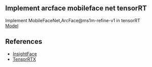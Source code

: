 ## Implement arcface mobileface net tensorRT 

Implement MobileFaceNet,ArcFace@ms1m-refine-v1 in tensorRT  
[Model](https://github.com/deepinsight/insightface/wiki/Model-Zoo#34-mobilefacenetarcfacems1m-refine-v1)

## References
- [InsightFace](https://github.com/deepinsight/insightface)
- [TensorRTX](https://github.com/wang-xinyu/tensorrtx)
